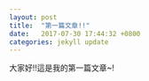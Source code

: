 ```yaml
---
layout: post
title:  "第一篇文章!!"
date:   2017-07-30 17:44:32 +0800
categories: jekyll update
---
```

大家好!!這是我的第一篇文章~!
